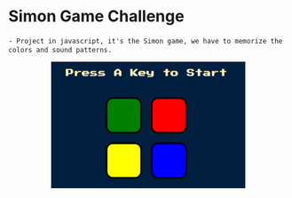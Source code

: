 # Simon Game Challenge

    - Project in javascript, it's the Simon game, we have to memorize the colors and sound patterns.

<p align="center">
  <img src="screenshots/simon-game.png" width="350" title="Home page">
</p>
